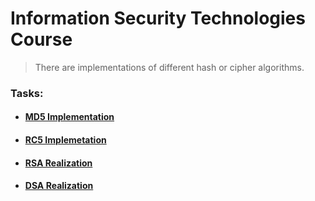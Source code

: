 # Information Security Technologies Course
> There are implementations of different hash or cipher algorithms.

### Tasks:
- #### [MD5 Implementation](https://github.com/nosoccus/information-security-technologies/tree/main/MD5)
- #### [RC5 Implemetation](https://github.com/nosoccus/information-security-technologies/tree/main/RC5)
- #### [RSA Realization](https://github.com/nosoccus/information-security-technologies/tree/main/RSA)
- #### [DSA Realization](https://github.com/nosoccus/information-security-technologies/tree/main/DSA)
